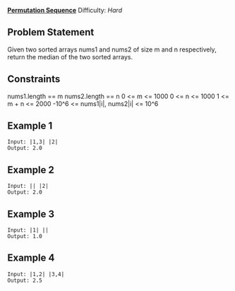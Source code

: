 [**Permutation Sequence**](https://leetcode.com/problems/median-of-two-sorted-arrays/)
Difficulty: *Hard*

## Problem Statement
Given two sorted arrays nums1 and nums2 of size m and n respectively, return the median of the two sorted arrays.

## Constraints
nums1.length == m
nums2.length == n
0 <= m <= 1000
0 <= n <= 1000
1 <= m + n <= 2000
-10^6 <= nums1|i|, nums2|i| <= 10^6

## Example 1
```
Input: |1,3| |2|
Output: 2.0
```

## Example 2
```
Input: || |2|
Output: 2.0
```

## Example 3
```
Input: |1| ||
Output: 1.0
```

## Example 4
```
Input: |1,2| |3,4|
Output: 2.5
```